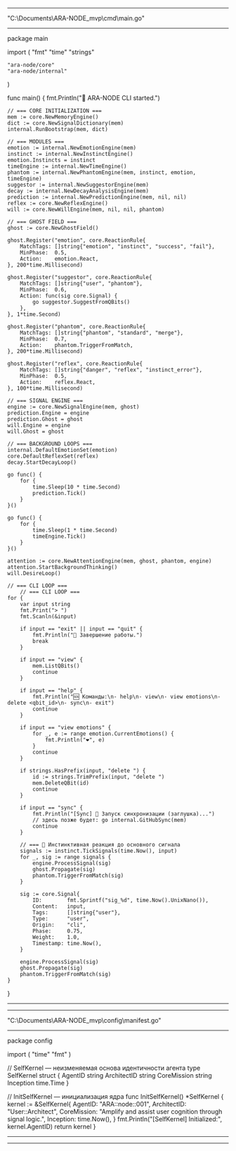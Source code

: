 
---

"C:\Documents\ARA-NODE_mvp\cmd\main.go"

---

package main

import (
	"fmt"
	"time"
	"strings"

	"ara-node/core"
	"ara-node/internal"
)

func main() {
	fmt.Println("🧠 ARA-NODE CLI started.")

	// === CORE INITIALIZATION ===
	mem := core.NewMemoryEngine()
	dict := core.NewSignalDictionary(mem)
	internal.RunBootstrap(mem, dict)

	// === MODULES ===
	emotion := internal.NewEmotionEngine(mem)
	instinct := internal.NewInstinctEngine()
	emotion.Instincts = instinct
	timeEngine := internal.NewTimeEngine()
	phantom := internal.NewPhantomEngine(mem, instinct, emotion, timeEngine)
	suggestor := internal.NewSuggestorEngine(mem)
	decay := internal.NewDecayAnalysisEngine(mem)
	prediction := internal.NewPredictionEngine(mem, nil, nil)
	reflex := core.NewReflexEngine()
	will := core.NewWillEngine(mem, nil, nil, phantom)

	// === GHOST FIELD ===
	ghost := core.NewGhostField()

	ghost.Register("emotion", core.ReactionRule{
		MatchTags: []string{"emotion", "instinct", "success", "fail"},
		MinPhase:  0.5,
		Action:    emotion.React,
	}, 200*time.Millisecond)

	ghost.Register("suggestor", core.ReactionRule{
		MatchTags: []string{"user", "phantom"},
		MinPhase:  0.6,
		Action: func(sig core.Signal) {
			go suggestor.SuggestFromQBits()
		},
	}, 1*time.Second)

	ghost.Register("phantom", core.ReactionRule{
		MatchTags: []string{"phantom", "standard", "merge"},
		MinPhase:  0.7,
		Action:    phantom.TriggerFromMatch,
	}, 200*time.Millisecond)

	ghost.Register("reflex", core.ReactionRule{
		MatchTags: []string{"danger", "reflex", "instinct_error"},
		MinPhase:  0.5,
		Action:    reflex.React,
	}, 100*time.Millisecond)

	// === SIGNAL ENGINE ===
	engine := core.NewSignalEngine(mem, ghost)
	prediction.Engine = engine
	prediction.Ghost = ghost
	will.Engine = engine
	will.Ghost = ghost

	// === BACKGROUND LOOPS ===
	internal.DefaultEmotionSet(emotion)
	core.DefaultReflexSet(reflex)
	decay.StartDecayLoop()

	go func() {
		for {
			time.Sleep(10 * time.Second)
			prediction.Tick()
		}
	}()

	go func() {
		for {
			time.Sleep(1 * time.Second)
			timeEngine.Tick()
		}
	}()

	attention := core.NewAttentionEngine(mem, ghost, phantom, engine)
	attention.StartBackgroundThinking()
	will.DesireLoop()

	// === CLI LOOP ===
		// === CLI LOOP ===
	for {
		var input string
		fmt.Print("> ")
		fmt.Scanln(&input)

		if input == "exit" || input == "quit" {
			fmt.Println("👋 Завершение работы.")
			break
		}

		if input == "view" {
			mem.ListQBits()
			continue
		}

		if input == "help" {
			fmt.Println("🆘 Команды:\n- help\n- view\n- view emotions\n- delete <qbit_id>\n- sync\n- exit")
			continue
		}

		if input == "view emotions" {
			for _, e := range emotion.CurrentEmotions() {
				fmt.Println("❤️", e)
			}
			continue
		}

		if strings.HasPrefix(input, "delete ") {
			id := strings.TrimPrefix(input, "delete ")
			mem.DeleteQBit(id)
			continue
		}

		if input == "sync" {
			fmt.Println("[Sync] 🔄 Запуск синхронизации (заглушка)...")
			// здесь позже будет: go internal.GitHubSync(mem)
			continue
		}

		// === 🔁 Инстинктивная реакция до основного сигнала
		signals := instinct.TickSignals(time.Now(), input)
		for _, sig := range signals {
			engine.ProcessSignal(sig)
			ghost.Propagate(sig)
			phantom.TriggerFromMatch(sig)
		}

		sig := core.Signal{
			ID:        fmt.Sprintf("sig_%d", time.Now().UnixNano()),
			Content:   input,
			Tags:      []string{"user"},
			Type:      "user",
			Origin:    "cli",
			Phase:     0.75,
			Weight:    1.0,
			Timestamp: time.Now(),
		}

		engine.ProcessSignal(sig)
		ghost.Propagate(sig)
		phantom.TriggerFromMatch(sig)
	}
}

---

---

"C:\Documents\ARA-NODE_mvp\config\manifest.go"

---

package config

import (
	"time"
	"fmt"
)

// SelfKernel — неизменяемая основа идентичности агента
type SelfKernel struct {
	AgentID     string
	ArchitectID string
	CoreMission string
	Inception   time.Time
}

// InitSelfKernel — инициализация ядра
func InitSelfKernel() *SelfKernel {
	kernel := &SelfKernel{
		AgentID:     "ARA::node::001",
		ArchitectID: "User::Architect",
		CoreMission: "Amplify and assist user cognition through signal logic.",
		Inception:   time.Now(),
	}
	fmt.Println("[SelfKernel] Initialized:", kernel.AgentID)
	return kernel
}


---

---
